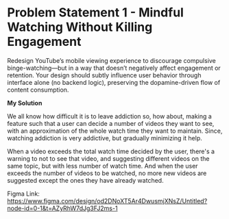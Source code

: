 # Problem Statement 1 - Mindful Watching Without Killing Engagement
Redesign YouTube’s mobile viewing experience to discourage compulsive binge-watching—but in a way that doesn’t negatively affect engagement or retention. Your design should subtly influence user behavior through interface alone (no backend logic), preserving the dopamine-driven flow of content consumption.


**My Solution**


We all know how difficult it is to leave addiction so, how about, making a feature such that a user can decide a number of videos they want to see, with an approximation of the whole watch time they want to maintain. Since, watching addiction is very addictive, but gradually minimizing it help. 

When a video exceeds the total watch time decided by the user, there's a warning to not to see that video, and suggesting different videos on the same topic, but with less number of watch time. And when the user exceeds the number of videos to be watched, no more new videos are suggested except the ones they have already watched. 

Figma Link: https://www.figma.com/design/od2DNoXT5Ar4DwusmjXNsZ/Untitled?node-id=0-1&t=AZyRhW7dJg3FJ2ms-1
